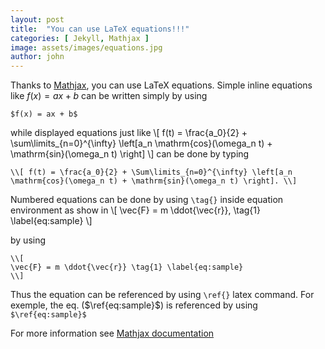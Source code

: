 ```yaml
---
layout: post
title:  "You can use LaTeX equations!!!"
categories: [ Jekyll, Mathjax ]
image: assets/images/equations.jpg
author: john
---
```


Thanks to [Mathjax](https://www.mathjax.org/), you can use LaTeX equations. Simple inline equations like $f(x) = ax+b$ can be written simply by using

```
$f(x) = ax + b$
```
while displayed equations just like
\\[
f(t) = \frac{a_0}{2} + \sum\limits_{n=0}^{\infty} \left[a_n \mathrm{cos}(\omega_n t) + \mathrm{sin}(\omega_n t) \right]
\\]
can be done by typing

 ```
 \\[ f(t) = \frac{a_0}{2} + \Sum\limits_{n=0}^{\infty} \left[a_n \mathrm{cos}(\omega_n t) + \mathrm{sin}(\omega_n t) \right]. \\]
 ```

Numbered equations can be done by using `\tag{}` inside equation environment as show in
\\[
\vec{F} = m \ddot{\vec{r}}, \tag{1} \label{eq:sample}
\\]

by using

```
\\[
\vec{F} = m \ddot{\vec{r}} \tag{1} \label{eq:sample}
\\]
```

Thus the equation can be referenced by using `\ref{}` latex command. For exemple, the eq. ($\ref{eq:sample}$) is referenced by using `$\ref{eq:sample}$`

For more information see [Mathjax documentation](http://docs.mathjax.org/en/latest/tex.html)
